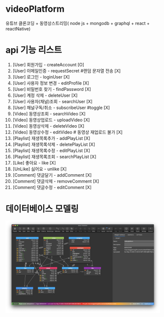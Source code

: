 # videoPlatform
유튜브 클론코딩 + 동영상스트리밍( node js + mongodb + graphql + react + reactNative)

# api 기능 리스트
1.  [User]  회원가입 - createAccount [O]
2.  [User]  이메일인증 - requestSecret #랜덤 문자열 전송 [X]
3.  [User]  로그인 - loginUser [X]
4.  [User]  사용자 정보 변경 - editProfile [X]
5.  [User]  비밀번호 찾기 - findPassword [X]
6.  [User]  계정 삭제 - deleteUser [X]
0.  [User]  사용자(채널)조회 - searchUser [X]
0.  [User]  채널구독/취소 - subscribeUser #toggle  [X]
0.  [Video] 동영상조회 - searchVideo [X]
7.  [Video] 동영상업로드 - uploadVideo [X]
8.  [Video] 동영상삭제 - deleteVideo [X]
9.  [Video] 동영상수정 - editVideo # 동영상 재업로드 불가 [X]
10. [Playlist] 재생목록추가 - addPlayList [X]
11. [Playlist] 재생목록삭제 - deletePlayList [X]
12. [Playlist] 재생목록수정 - editPlayList [X]
13. [Playlist] 재생목록조회 - searchPlayList [X]
14. [Like] 좋아요 - like  [X]
15. [UnLike] 싫어요  - unlike [X]
16. [Comment] 댓글달기 - addComment [X]
17. [Comment] 댓글삭제 - removeComment [X]
18. [Comment] 댓글수정 - editComment [X]


# 데이터베이스 모델링
![ex_screenshot](./modeling1.png)



